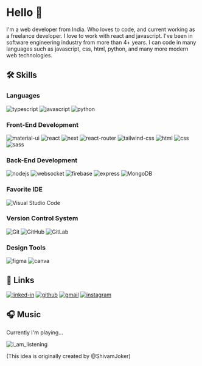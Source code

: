 # Hello 👋
I'm a web developer from India. Who loves to code, and current working as a freelance developer. I love to work with react and javascript. I've been in software engineering industry from more than 4+ years. I can code in many languages such as javascript, css, html, python, and many more modern web technologies.

## :hammer_and_wrench: Skills

### Languages

![typescript](https://img.shields.io/badge/TypeScript-3178C6?style=for-the-badge&logo=typescript&logoColor=white)
![javascript](https://img.shields.io/badge/JavaScript-323330?style=for-the-badge&logo=javascript&logoColor=F7DF1E)
![python](https://img.shields.io/badge/Python-3776AB?style=for-the-badge&logo=python&logoColor=white)

### Front-End Development

![material-ui](https://img.shields.io/badge/Material_UI-0081CB?style=for-the-badge&logo=mui&logoColor=white)
![react](https://img.shields.io/badge/React-20232A?style=for-the-badge&logo=react&logoColor=61DAFB)
![next](https://img.shields.io/badge/Next-000000?style=for-the-badge&logo=nextdotjs&logoColor=FFFFFF)
![react-router](https://img.shields.io/badge/React_Router-CA4245?style=for-the-badge&logo=react-router&logoColor=white)
![tailwind-css](https://img.shields.io/badge/tailwind_css-06B6D4?style=for-the-badge&logo=tailwind-css&logoColor=white)
![html](https://img.shields.io/badge/HTML5-E34F26?style=for-the-badge&logo=html5&logoColor=white)
![css](https://img.shields.io/badge/CSS3-1572B6?style=for-the-badge&logo=css3&logoColor=white)
![sass](https://img.shields.io/badge/SASS-CC6699?style=for-the-badge&logo=sass&logoColor=white)

### Back-End Development

![nodejs](https://img.shields.io/badge/NodeJS-6cc24a?style=for-the-badge&logo=Node.JS&logoColor=white)
![websocket](https://img.shields.io/badge/Socket.io-ffffff?style=for-the-badge&logo=socket.io&logoColor=black)
![firebase](https://img.shields.io/badge/FireBase-F5820D?style=for-the-badge&logo=FIrebase&logoColor=white)
![express](https://img.shields.io/badge/Express-ffffff?style=for-the-badge&logo=express&logoColor=black)
![MongoDB](https://img.shields.io/badge/MongoDB-%234ea94b.svg?style=for-the-badge&logo=mongodb&logoColor=white)

### Favorite IDE
![Visual Studio Code](https://img.shields.io/badge/Visual%20Studio%20Code-0078d7.svg?style=for-the-badge&logo=visual-studio-code&logoColor=white)

### Version Control System

![Git](https://img.shields.io/badge/git-%23F05033.svg?style=for-the-badge&logo=git&logoColor=white)
![GitHub](https://img.shields.io/badge/github-%23121011.svg?style=for-the-badge&logo=github&logoColor=white)
![GitLab](https://img.shields.io/badge/gitlab-%23181717.svg?style=for-the-badge&logo=gitlab&logoColor=white)

### Design Tools

![figma](https://img.shields.io/badge/figma-000000?style=for-the-badge&logo=figma&logoColor=white)
![canva](https://img.shields.io/badge/canva-00C4CC?style=for-the-badge&logo=canva&logoColor=white)

## 🔗 Links

[![linked-in](https://img.shields.io/badge/Linked_In-0077B5?style=for-the-badge&logo=LinkedIn&logoColor=white)](https://www.linkedin.com/in/labham-jain-2143551a1/)
[![github](https://img.shields.io/badge/GitHub-000000?style=for-the-badge&logo=GitHub&logoColor=white)](https://github.com/Labham-Jain)
[![gmail](https://img.shields.io/badge/Gmail-D14836?style=for-the-badge&logo=Gmail&logoColor=white)](mailto:business.coding.labham@gmail.com)
[![instagram](https://img.shields.io/badge/Instagram-E4405F?style=for-the-badge&logo=instagram&logoColor=white)](https://www.instagram.com/labham_codes)


## 🎧 Music

Currently I'm playing...

![i_am_listening](https://raw.githubusercontent.com/Labham-Jain/i-am-listening-to/master/music-badge.svg)

(This idea is originally created by @ShivamJoker)

